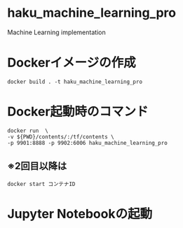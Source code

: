 # haku_machine_learning_pro
Machine Learning implementation

# Dockerイメージの作成
`docker build . -t haku_machine_learning_pro`

# Docker起動時のコマンド
```
docker run  \
-v ${PWD}/contents/:/tf/contents \
-p 9901:8888 -p 9902:6006 haku_machine_learning_pro
```
## ※2回目以降は
`docker start コンテナID`


# Jupyter Notebookの起動
